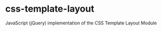 css-template-layout
===================

JavaScript (jQuery) implementation of the CSS Template Layout Module